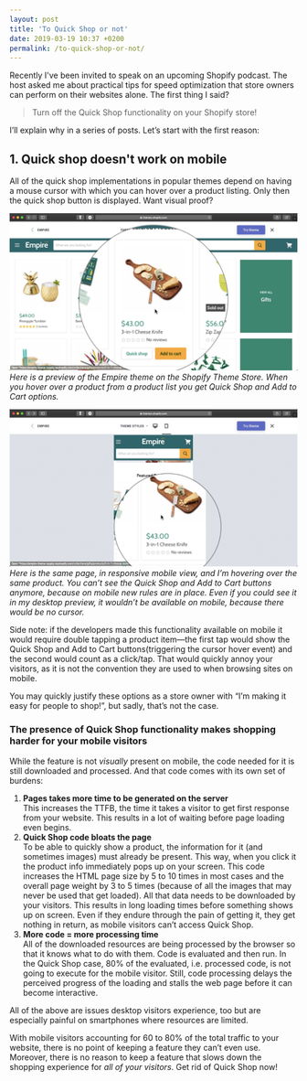 ```yaml
---
layout: post
title: 'To Quick Shop or not'
date: 2019-03-19 10:37 +0200
permalink: /to-quick-shop-or-not/
---
```


Recently I've been invited to speak on an upcoming Shopify podcast. The host asked me about practical tips for speed optimization that store owners can perform on their websites alone. The first thing I said?

> Turn off the Quick Shop functionality on your Shopify store!

I’ll explain why in a series of posts. 
Let’s start with the first reason:

## 1. Quick shop doesn't work on mobile
All of the quick shop implementations in popular themes depend on having a mouse cursor with which you can hover over a product listing. Only then the quick shop button is displayed. Want visual proof?

![](/img/empire-desktop-hover.jpg)
_Here is a preview of the Empire theme on the Shopify Theme Store. When you hover over a product from a product list you get Quick Shop and Add to Cart options._

![](/img/empire-mobile-hover.jpg)
_Here is the same page, in responsive mobile view, and I’m hovering over the same product. You can’t see the Quick Shop and Add to Cart buttons anymore, because on mobile new rules are in place. Even if you could see it in my desktop preview, it wouldn’t be available on mobile, because there would be no cursor._

Side note: if the developers made this functionality available on mobile it would require double tapping a product item—the first tap would show the Quick Shop and Add to Cart buttons(triggering the cursor hover event) and the second would count as a click/tap. That would quickly annoy your visitors, as it is not the convention they are used to when browsing sites on mobile.

You may quickly justify these options as a store owner with “I’m making it easy for people to shop!”, but sadly, that’s not the case.

### The presence of Quick Shop functionality makes shopping harder for your mobile visitors 

While the feature is not _visually_ present on mobile, the code needed for it is still downloaded and processed. And that code comes with its own set of burdens:
1. **Pages takes more time to be generated on the server**  
	This increases the TTFB, the time it takes a visitor to get first response from your website. This results in a lot of waiting before page loading even begins.
2. **Quick Shop code bloats the page**   
	To be able to quickly show a product, the information for it (and sometimes images) must already be present. This way, when you click it the product info immediately pops up on your screen. This code increases the HTML page size by 5 to 10 times in most cases and the overall page weight by 3 to 5 times (because of all the images that may never be used that get loaded). All that data needs to be downloaded by your visitors. This results in long loading times before something shows up on screen.  Even if they endure through the pain of getting it, they get nothing in return, as mobile visitors can’t access Quick Shop.
3. **More code = more processing time**  
	All of the downloaded resources are being processed by the browser so that it knows what to do with them. Code is evaluated and then run. In the Quick Shop case, 80% of the evaluated, i.e. processed code, is not going to execute for the mobile visitor. Still, code processing delays the perceived progress of the loading and stalls the web page before it can become interactive.  

All of the above are issues desktop visitors experience, too but are especially painful on smartphones where resources are limited.

With mobile visitors accounting for 60 to 80% of the total traffic to your website, there is no point of keeping a feature they can’t even use. Moreover, there is no reason to keep a feature that slows down the shopping experience for _all of your visitors_. Get rid of Quick Shop now!
